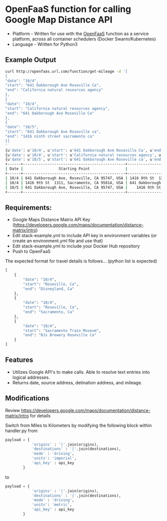 # OpenFaaS function for calling Google Map Distance API

* Platform - Written for use with the [OpenFaaS](https://github.com/openfaas/faas) function as a service platform, across all container schedulers (Docker Swarm/Kubernetes)
* Language - Written for Python3 

## Example Output

```bash
curl http://openfaas.url.com/function/get-mileage -d '[
{
"date": "10/4",
"start": "641 Oakborough Ave Roseville Ca",
"end": "California natural resources agency"
},
{
"date": "10/4",
"start": "California natural resources agency",
"end": "641 Oakborough Ave Roseville Ca"
},
{
"date": "10/5",
"start": "641 Oakborough Ave Roseville ca",
"end": "1416 ninth street sacramento ca"
}]
'
{u'date': u'10/4', u'start': u'641 Oakborough Ave Roseville Ca', u'end': u'California natural resources agency'}
{u'date': u'10/4', u'start': u'California natural resources agency', u'end': u'641 Oakborough Ave Roseville Ca'}
{u'date': u'10/5', u'start': u'641 Oakborough Ave Roseville ca', u'end': u'1416 ninth street sacramento ca'}
+------+----------------------------------------------+----------------------------------------------+----------------+
| Date |                Starting Point                |                 Ending Point                 | Miles Traveled |
+------+----------------------------------------------+----------------------------------------------+----------------+
| 10/4 | 641 Oakborough Ave, Roseville, CA 95747, USA | 1416 9th St  1311, Sacramento, CA 95814, USA |    19.5 mi     |
| 10/4 | 1416 9th St  1311, Sacramento, CA 95814, USA | 641 Oakborough Ave, Roseville, CA 95747, USA |    22.9 mi     |
| 10/5 | 641 Oakborough Ave, Roseville, CA 95747, USA |    1416 9th St, Sacramento, CA 95814, USA    |    19.5 mi     |
+------+----------------------------------------------+----------------------------------------------+----------------+
```

## Requirements: 
* Google Maps Distance Matrix API Key (https://developers.google.com/maps/documentation/distance-matrix/intro) 
* Edit stack-example.yml to include API key in environment variables (or create an environment.yml file and use that) 
* Edit stack-example.yml to include your Docker Hub repository 
* Push to OpenFaaS

The expected format for travel details is follows... (python list is expected) 

```python
[
    {
        "date": "10/4",
        "start": "Roseville, Ca",
        "end": "Disneyland, Ca"
    },
    {
        "date": "10/4",
        "start": "Roseville, Ca",
        "end": "Sacramento, Ca"
    },
    {
        "date": "10/4",
        "start": "Sacramento Train Museum",
        "end": "BJs Brewery Roseville Ca"
    }
]
```

## Features 

* Utilizes Google API's to make calls. Able to resolve text entries into logical addresses. 
* Returns date, source address, detination address, and mileage. 

## Modifications 

Review https://developers.google.com/maps/documentation/distance-matrix/intro for details 

Switch from Miles to Kilometers by modifying the following block within handler.py from 

```python
payload = {
            'origins' : '|'.join(origins),
            'destinations' : '|'.join(destinations), 
            'mode' : 'driving',
            'units': 'imperial',
            'api_key' : api_key
        }
```
to 

```python
payload = {
            'origins' : '|'.join(origins),
            'destinations' : '|'.join(destinations), 
            'mode' : 'driving',
            'units': 'metric',
            'api_key' : api_key
        }
```